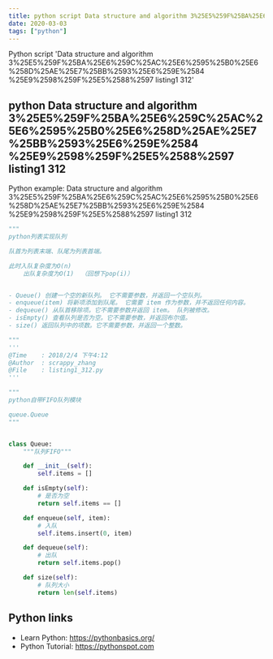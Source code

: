 ```yaml
---
title: python script Data structure and algorithm 3%25E5%259F%25BA%25E6%259C%25AC%25E6%2595%25B0%25E6%258D%25AE%25E7%25BB%2593%25E6%259E%2584 %25E9%2598%259F%25E5%2588%2597 listing1 312 (snippet)
date: 2020-03-03
tags: ["python"]
---
```

Python script 'Data structure and algorithm 3%25E5%259F%25BA%25E6%259C%25AC%25E6%2595%25B0%25E6%258D%25AE%25E7%25BB%2593%25E6%259E%2584 %25E9%2598%259F%25E5%2588%2597 listing1 312'


## python Data structure and algorithm 3%25E5%259F%25BA%25E6%259C%25AC%25E6%2595%25B0%25E6%258D%25AE%25E7%25BB%2593%25E6%259E%2584 %25E9%2598%259F%25E5%2588%2597 listing1 312

Python example: Data structure and algorithm 3%25E5%259F%25BA%25E6%259C%25AC%25E6%2595%25B0%25E6%258D%25AE%25E7%25BB%2593%25E6%259E%2584 %25E9%2598%259F%25E5%2588%2597 listing1 312

```python
"""
python列表实现队列

队首为列表末端、队尾为列表首端。

此时入队复杂度为O(n)
    出队复杂度为O(1)  （回想下pop(i)）


- Queue() 创建一个空的新队列。 它不需要参数，并返回一个空队列。
- enqueue(item) 将新项添加到队尾。 它需要 item 作为参数，并不返回任何内容。
- dequeue() 从队首移除项。它不需要参数并返回 item。 队列被修改。
- isEmpty() 查看队列是否为空。它不需要参数，并返回布尔值。
- size() 返回队列中的项数。它不需要参数，并返回一个整数。

"""
'''
@Time    : 2018/2/4 下午4:12
@Author  : scrappy_zhang
@File    : listing1_312.py
'''

"""
python自带FIFO队列模块

queue.Queue
"""


class Queue:
    """队列FIFO"""

    def __init__(self):
        self.items = []

    def isEmpty(self):
        # 是否为空
        return self.items == []

    def enqueue(self, item):
        # 入队
        self.items.insert(0, item)

    def dequeue(self):
        # 出队
        return self.items.pop()

    def size(self):
        # 队列大小
        return len(self.items)


```

## Python links

- Learn Python: https://pythonbasics.org/
- Python Tutorial: https://pythonspot.com
